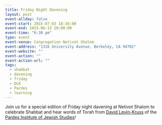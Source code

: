 ```yaml
---
title: Friday Night Davening
layout: post
event-allday: false
event-start: 2015-07-03 18:30:00
event-end: 2015-06-13 20:00:00
event-time: "6:30 pm"
type: event
event-venue: Congregation Netivot Shalom
event-address: "1316 University Avenue, Berkeley, CA 94702"
event-website: ""
event-action: ""
event-action-url: ""
tags:
  - shabbat
  - davening
  - friday
  - DLK
  - Pardes
  - learning
---
```


Join us for a special edition of Friday night davening at Netivot Shalom to celebrate Shabbat and hear words of Torah from <a href="http://www.pardes.org.il/faculty/david-levin-kruss/">David Levin-Kruss</a> of the <a href="http://www.pardes.org.il">Pardes Institute of Jewish Studies</a>!